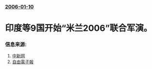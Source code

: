 ### [2006-01-10](/news/2006/01/10/index.md)

##### 
# 印度等9国开始“米兰2006”联合军演。




### 信息来源:

1. [中新网](http://news.xinhuanet.com/world/2006-01/09/content_4027751.htm)
2. [自由電子報](https://web.archive.org/web/20060110191246/http://www.libertytimes.com.tw/2006/new/jan/9/today-int6.htm)
